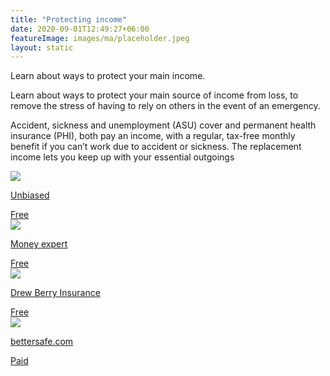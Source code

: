 ```yaml
---
title: "Protecting income"
date: 2020-09-01T12:49:27+06:00
featureImage: images/ma/placeholder.jpeg
layout: static
---
```


Learn about ways to protect your main income.

Learn about ways to protect your main source of income from loss, to remove the stress of having to rely on others in the event of an emergency.

Accident, sickness and unemployment (ASU) cover and permanent health insurance (PHI), both pay an income, with a regular, tax-free monthly benefit if you can’t work due to accident or sickness. The replacement income lets you keep up with your essential outgoings

<a class="ma-link" href="https://www.unbiased.co.uk/discover/insurance/critical-illness-insurance"><div class="ma-card"><div class="ma-icon"><img src ="/images/icon-check.png"/></div><div class="ma-name"><p>Unbiased</p></div><div class="ma-paid-text"><span>Free</span></div></div></a><a class="ma-link" href="https://www.moneyexpert.com/life-insurance/accident-sickness-unemployment-insurance/"><div class="ma-card"><div class="ma-icon"><img src ="/images/icon-check.png"/></div><div class="ma-name"><p>Money expert</p></div><div class="ma-paid-text"><span>Free</span></div></div></a><a class="ma-link" href="https://www.drewberryinsurance.co.uk/income-protection-insurance/permanent-health-insurance"><div class="ma-card"><div class="ma-icon"><img src ="/images/icon-check.png"/></div><div class="ma-name"><p>Drew Berry Insurance</p></div><div class="ma-paid-text"><span>Free</span></div></div></a><a class="ma-link" href="https://www.awin1.com/cread.php?awinmid=16254&awinaffid=1198638&ued=https%3A%2F%2Fwww.bettersafe.com%2F"><div class="ma-card"><div class="ma-icon"><img src ="/images/icon-pound.png"/></div><div class="ma-name"><p>bettersafe.com</p></div><div class="ma-paid-text"><span>Paid</span></div></div></a>  

<br/><br/>







